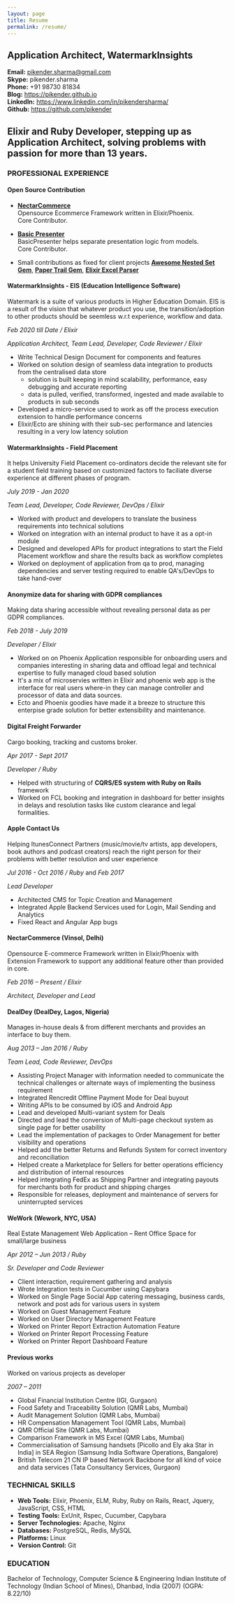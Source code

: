 ```yaml
---
layout: page
title: Resume
permalink: /resume/
---
```


## Application Architect, WatermarkInsights  
**Email:** <pikender.sharma@gmail.com>  
**Skype:** pikender.sharma  
**Phone:** +91 98730 81834  
**Blog:** <https://pikender.github.io>  
**LinkedIn:** <https://www.linkedin.com/in/pikendersharma/>  
**Github:** <https://github.com/pikender>  

## Elixir and Ruby Developer, stepping up as Application Architect, solving problems with passion for more than 13 years.

### PROFESSIONAL EXPERIENCE

#### Open Source Contribution

- [**NectarCommerce**](https://github.com/vinsol/nectarcommerce)  
  Opensource Ecommerce Framework written in Elixir/Phoenix.  
  Core Contributor.

- [**Basic Presenter**](https://github.com/vinsol/basic_presenter)  
  BasicPresenter helps separate presentation logic from models.  
  Core Contributor.

- Small contributions as fixed for client projects [**Awesome Nested Set
Gem**](https://github.com/collectiveidea/awesome_nested_set/commit/45285d7ca4b3900745756d2037ded2f9c674a373),
[**Paper Trail
Gem**](https://github.com/airblade/paper_trail/commit/4bb7306ccfa845399ef53a676935982453d51617), [**Elixir Excel Parser**](https://github.com/jsonkenl/xlsxir/pull/32/files)

#### WatermarkInsights - EIS (Education Intelligence Software)

Watermark is a suite of various products in Higher Education Domain. EIS
is a result of the vision that whatever product you use, the
transition/adoption to other products should be seemless w.r.t
experience, workflow and data.

*Feb 2020 till Date / Elixir*

*Application Architect, Team Lead, Developer, Code Reviewer / Elixir*

- Write Technical Design Document for components and features
- Worked on solution design of seamless data integration to products
from the centralised data store
  - solution is built keeping in mind scalability, performance, easy debugging
and accurate reporting
  - data is pulled, verified, transformed, ingested and made available to
products in sub seconds
- Developed a micro-service used to work as off the process execution
extension to handle performance concerns
- Elixir/Ecto are shining with their sub-sec performance and latencies
resulting in a very low latency solution

#### WatermarkInsights - Field Placement

It helps University Field Placement co-ordinators decide the relevant site for a
student field training based on customized factors to faciliate
diverse experience at different phases of program.

*July 2019 - Jan 2020*

*Team Lead, Developer, Code Reviewer, DevOps / Elixir*

- Worked with product and developers to translate the business
requirements into technical solutions
- Worked on integration with an internal product to have it as a opt-in module
- Designed and developed APIs for product integrations to start the
Field Placement workflow and share the results back as workflow
completes
- Worked on deployment of application from qa to prod, managing
dependencies and server testing required to enable QA's/DevOps to take
hand-over

#### Anonymize data for sharing with GDPR compliances

Making data sharing accessible without revealing personal data as per
GDPR compliances.

*Feb 2018 - July 2019*

*Developer / Elixir*

- Worked on on Phoenix Application responsible for onboarding users and
companies interesting in sharing data and offload legal and technical
expertise to fully managed cloud based solution
- It's a mix of microservies written in Elixir and phoenix web app is
the interface for real users where-in they can manage controller and
processor of data and data sources.
- Ecto and Phoenix goodies have made it a breeze to structure this
enterpise grade solution for better extensibility and maintenance.

#### Digital Freight Forwarder

Cargo booking, tracking and customs broker.

*Apr 2017 - Sept 2017*

*Developer / Ruby*

- Helped with structuring of **CQRS/ES system with Ruby on Rails** framework
- Worked on FCL booking and integration in dashboard for better insights
in delays and resolution tasks like custom clearance and legal
formalities.

#### Apple Contact Us

Helping ItunesConnect Partners (music/movie/tv artists, app developers, book authors and podcast creators) reach the right person for their problems with better resolution and user experience

*Jul 2016 - Oct 2016 / Ruby* and *Feb 2017*

*Lead Developer*

- Architected CMS for Topic Creation and Management
- Integrated Apple Backend Services used for Login, Mail Sending and Analytics
- Fixed React and Angular App bugs

#### NectarCommerce (Vinsol, Delhi)

Opensource E-commerce Framework written in Elixir/Phoenix with Extension Framework to support any additional feature other than provided in core.

*Feb 2016 – Present / Elixir*

*Architect, Developer and Lead*

#### DealDey (DealDey, Lagos, Nigeria)

Manages in-house deals & from different merchants and provides an interface to buy them.

*Aug 2013 – Jan 2016 / Ruby*

*Team Lead, Code Reviewer, DevOps*

- Assisting Project Manager with information needed to communicate the technical challenges or alternate ways of implementing the business requirement
- Integrated Rencredit Offline Payment Mode for Deal buyout
- Writing APIs to be consumed by iOS and Android App
- Lead and developed Multi-variant system for Deals
- Directed and lead the conversion of Multi-page checkout system as single page for better usability
- Lead the implementation of packages to Order Management for better visibility and operations
- Helped add the better Returns and Refunds System for correct inventory and reconciliation
- Helped create a Marketplace for Sellers for better operations efficiency and distribution of internal resources
- Helped integrating FedEx as Shipping Partner and integrating payouts for merchants both for product and shipping charges
- Responsible for releases, deployment and maintenance of servers for uninterrupted services

#### WeWork (Wework, NYC, USA)

Real Estate Management Web Application – Rent Office Space for small/large business

*Apr 2012 – Jun 2013 / Ruby*

*Sr. Developer and Code Reviewer*

- Client interaction, requirement gathering and analysis
- Wrote Integration tests in Cucumber using Capybara
- Worked on Single Page Social App catering messaging, business cards, network and post ads for various users in system
- Worked on Guest Management Feature
- Worked on User Directory Management Feature
- Worked on Printer Report Extraction Automation Feature
- Worked on Printer Report Processing Feature
- Worked on Printer Report Dashboard Feature

#### Previous works

Worked on various projects as developer

*2007 – 2011*

- Global Financial Institution Centre (IGI, Gurgaon)
- Food Safety and Traceability Solution (QMR Labs, Mumbai)
- Audit Management Solution (QMR Labs, Mumbai)
- HR Compensation Management Tool (QMR Labs, Mumbai)
- QMR Official Site (QMR Labs, Mumbai)
- Comparison Framework in MS Excel (QMR Labs, Mumbai)
- Commercialisation of Samsung handsets [Picollo and Ely aka Star in India] in SEA Region (Samsung India Software Operations, Bangalore)
- British Telecom 21 CN IP based Network Backbone for all kind of voice and data services (Tata Consultancy Services, Gurgaon)

### TECHNICAL SKILLS

- **Web Tools:** Elixir, Phoenix, ELM, Ruby, Ruby on Rails, React, Jquery, JavaScript, CSS, HTML
- **Testing Tools:** ExUnit, Rspec, Cucumber, Capybara
- **Server Technologies:** Apache, Nginx
- **Databases:** PostgreSQL, Redis, MySQL
- **Platforms:** Linux
- **Version Control:** Git

### EDUCATION

Bachelor of Technology, Computer Science & Engineering 
Indian Institute of Technology (Indian School of Mines), Dhanbad, India (2007) (OGPA: 8.22/10)

